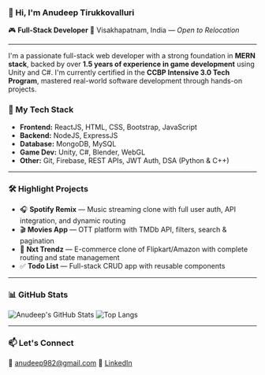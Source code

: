 ### 👋 Hi, I'm Anudeep Tirukkovalluri

🎮 **Full-Stack Developer** 
📍 Visakhapatnam, India — *Open to Relocation*

---

I'm a passionate full-stack web developer with a strong foundation in **MERN stack**, backed by over **1.5 years of experience in game development** using Unity and C#. I'm currently certified in the **CCBP Intensive 3.0 Tech Program**, mastered real-world software development through hands-on projects.

### 🚀 My Tech Stack

* **Frontend:** ReactJS, HTML, CSS, Bootstrap, JavaScript
* **Backend:** NodeJS, ExpressJS
* **Database:** MongoDB, MySQL
* **Game Dev:** Unity, C#, Blender, WebGL
* **Other:** Git, Firebase, REST APIs, JWT Auth, DSA (Python & C++)

---

### 🛠️ Highlight Projects

* 🎧 **Spotify Remix** — Music streaming clone with full user auth, API integration, and dynamic routing
* 🎬 **Movies App** — OTT platform with TMDb API, filters, search & pagination
* 🛒 **Nxt Trendz** — E-commerce clone of Flipkart/Amazon with complete routing and state management
* ✅ **Todo List** — Full-stack CRUD app with reusable components

---


### 📊 GitHub Stats

![Anudeep's GitHub Stats](https://github-readme-stats.vercel.app/api?username=Anudeep83&show_icons=true&theme=radical&count_private=true)
![Top Langs](https://github-readme-stats.vercel.app/api/top-langs/?username=Anudeep83&layout=compact&theme=radical)

---

### 📫 Let's Connect

📧 [anudeep982@gmail.com](mailto:anudeep982@gmail.com)
🔗 [LinkedIn](https://linkedin.com/in/anu-deep-a68713217)
